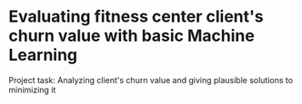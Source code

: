 # Evaluating fitness center client's churn value with basic Machine Learning
Project task: Analyzing client's churn value and giving plausible solutions to minimizing it
